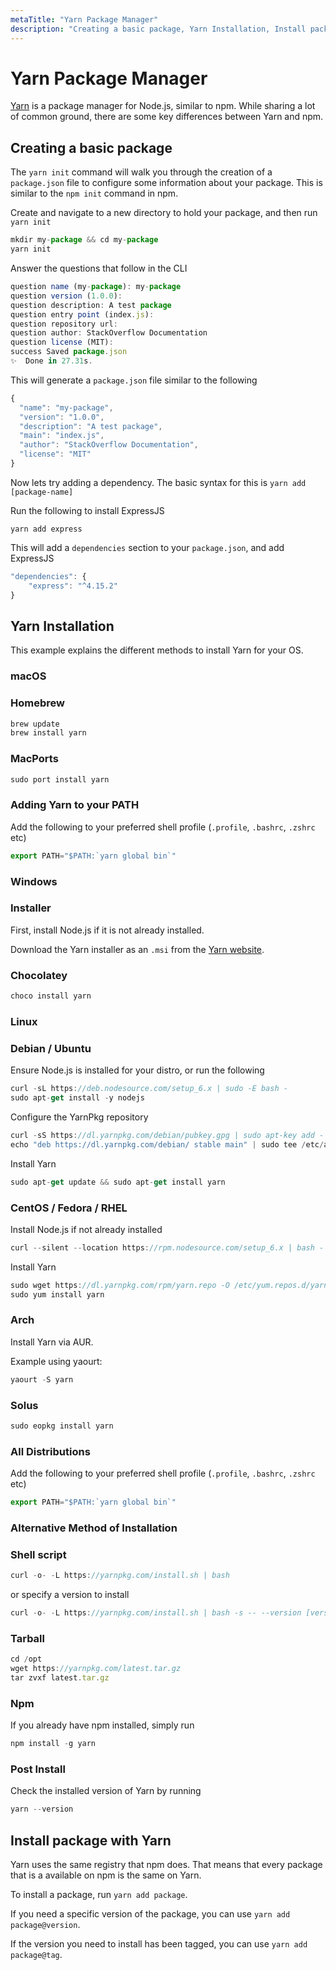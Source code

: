 ```yaml
---
metaTitle: "Yarn Package Manager"
description: "Creating a basic package, Yarn Installation, Install package with Yarn"
---
```


# Yarn Package Manager


[Yarn](https://yarnpkg.com) is a package manager for Node.js, similar to npm. While sharing a lot of common ground, there are some key differences between Yarn and npm.



## Creating a basic package


The `yarn init` command will walk you through the creation of a `package.json` file to configure some information about your package. This is similar to the `npm init` command in npm.

Create and navigate to a new directory to hold your package, and then run `yarn init`

```js
mkdir my-package && cd my-package
yarn init

```

Answer the questions that follow in the CLI

```js
question name (my-package): my-package
question version (1.0.0): 
question description: A test package
question entry point (index.js): 
question repository url: 
question author: StackOverflow Documentation
question license (MIT): 
success Saved package.json
✨  Done in 27.31s.

```

This will generate a `package.json` file similar to the following

```js
{
  "name": "my-package",
  "version": "1.0.0",
  "description": "A test package",
  "main": "index.js",
  "author": "StackOverflow Documentation",
  "license": "MIT"
}

```

Now lets try adding a dependency. The basic syntax for this is `yarn add [package-name]`

Run the following to install ExpressJS

`yarn add express`

This will add a `dependencies` section to your `package.json`, and add ExpressJS

```js
"dependencies": {
    "express": "^4.15.2"
}

```



## Yarn Installation


This example explains the different methods to install Yarn for your OS.

### macOS

### Homebrew

```js
brew update
brew install yarn

```

### MacPorts

```js
sudo port install yarn

```

### Adding Yarn to your PATH

Add the following to your preferred shell profile (`.profile`, `.bashrc`, `.zshrc` etc)

```js
export PATH="$PATH:`yarn global bin`"

```

### Windows

### Installer

First, install Node.js if it is not already installed.

Download the Yarn installer as an `.msi` from the [Yarn website](https://yarnpkg.com/en/docs/install).

### Chocolatey

```js
choco install yarn

```

### Linux

### Debian / Ubuntu

Ensure Node.js is installed for your distro, or run the following

```js
curl -sL https://deb.nodesource.com/setup_6.x | sudo -E bash -
sudo apt-get install -y nodejs

```

Configure the YarnPkg repository

```js
curl -sS https://dl.yarnpkg.com/debian/pubkey.gpg | sudo apt-key add -
echo "deb https://dl.yarnpkg.com/debian/ stable main" | sudo tee /etc/apt/sources.list.d/yarn.list

```

Install Yarn

```js
sudo apt-get update && sudo apt-get install yarn

```

### CentOS / Fedora / RHEL

Install Node.js if not already installed

```js
curl --silent --location https://rpm.nodesource.com/setup_6.x | bash -

```

Install Yarn

```js
sudo wget https://dl.yarnpkg.com/rpm/yarn.repo -O /etc/yum.repos.d/yarn.repo
sudo yum install yarn

```

### Arch

Install Yarn via AUR.

Example using yaourt:

```js
yaourt -S yarn

```

### Solus

```js
sudo eopkg install yarn

```

### All Distributions

Add the following to your preferred shell profile (`.profile`, `.bashrc`, `.zshrc` etc)

```js
export PATH="$PATH:`yarn global bin`"

```

### Alternative Method of Installation

### Shell script

```js
curl -o- -L https://yarnpkg.com/install.sh | bash

```

or specify a version to install

```js
curl -o- -L https://yarnpkg.com/install.sh | bash -s -- --version [version]

```

### Tarball

```js
cd /opt
wget https://yarnpkg.com/latest.tar.gz
tar zvxf latest.tar.gz

```

### Npm

If you already have npm installed, simply run

```js
npm install -g yarn

```

### Post Install

Check the installed version of Yarn by running

```js
yarn --version

```



## Install package with Yarn


Yarn uses the same registry that npm does. That means that every package that is a available on npm is the same on Yarn.

To install a package, run `yarn add package`.

If you need a specific version of the package, you can use `yarn add package@version`.

If the version you need to install has been tagged, you can use `yarn add package@tag`.


